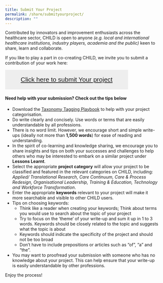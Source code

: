 ```yaml
---
title: Submit Your Project
permalink: /share/submityourproject/
description: ""
---
```

Contributed by innovators and improvement enthusiasts across the healthcare sector, CHILD is open to anyone <em>(e.g. local and international healthcare institutions, industry players, academia and the public) </em>  keen to share, learn and collaborate. 

If you like to play a part in co-creating CHILD, we invite you to submit a contribution of your work here:  

<style>
.button {
  background-color: #eee;
  color: #444;
  cursor: pointer;
  padding: 20px;
  width: 80%;
  border: none;
  outline: none;
  font-size: 1.5em;
  transition: 0.4s;
	text-align: center;
}

.active, .button:hover {
  background-color: #ccc; 
}

.panel {
  padding: 0 18px;
  display: none;
  background-color: white;
  overflow: hidden;
}
	
target="_blank
    display: inline-block;
    font-family: "none;
    content: "none";
    padding-left: none;
    font-weight: none;
}
a[target="_blank"]:after
  content: none
  margin: 0 3px 0 5px
	
</style>


<button class="button button1"><a target="_blank" href="https://form.gov.sg/649979f07e18e300125c61b2">Click here to submit Your project</a></button>

#### **Need help with your submission? Check out the tips below**

* Download the <a href="/files/child_taxonomy%20tagging%20playbook_wef%20fy23.pdf" download="">Taxonomy Tagging Playbook</a> to help with your project categorisation. 
* Do write clearly and concisely. Use words or terms that are easily understandable by all professions.
* There is no word limit. However, we encourage short and simple write-ups (ideally not more than **1,500 words**) for ease of reading and understanding. 
* In the spirit of co-learning and knowledge sharing, we encourage you to share insights and tips on both your successes and challenges to help others who may be interested to embark on a similar project under **Lessons Learnt**.
* Select the appropriate **project category** will allow your project to be classified and featured in the relevant categories on CHILD, including: *Applied/ Translational Research, Care Continuum, Care &amp; Process Redesign, Organisational Leadership, Training &amp; Education, Technology and Workforce Transformation*.
* Enter the appropriate **keywords** relevant to your project will make it more searchable and visible to other CHILD users. 
* Tips on choosing keywords: 
	* Think like a reader when creating your keywords; Think about terms you would use to search about the topic of your project
	* Try to focus on the ‘theme’ of your write-up and sum it up in 1 to 3 words. Keywords should be closely related to the topic and suggests what the topic is about 
	* Keywords should indicate the specificity of the project and should not be too broad
	* Don’t have to include prepositions or articles such as “of”, “a” and “the”.
* You may want to proofread your submission with someone who has no knowledge about your project. This can help ensure that your write-up is easily understandable by other professions.

Enjoy the process!